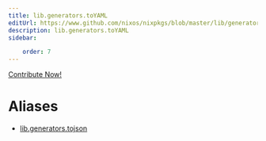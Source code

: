 ```yaml
---
title: lib.generators.toYAML
editUrl: https://www.github.com/nixos/nixpkgs/blob/master/lib/generators.nix#L260C12
description: lib.generators.toYAML
sidebar:

    order: 7
---
```


<a href="https://www.github.com/nixos/nixpkgs/blob/master/lib/generators.nix#L260C12">Contribute Now!</a>


# Aliases

- [lib.generators.tojson](/nix-doc-comments/reference/lib/generators/lib-generators-tojson)



